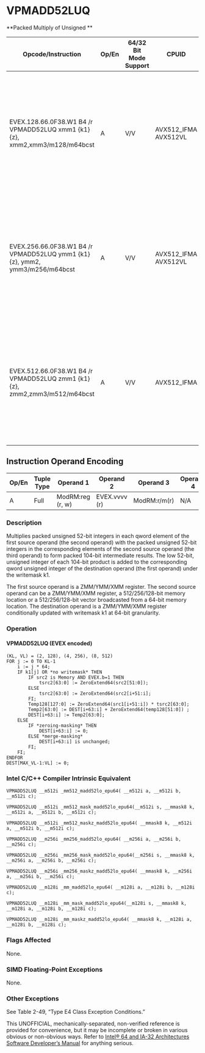 # VPMADD52LUQ

**Packed Multiply of Unsigned **

| Opcode/Instruction                                                          | Op/En | 64/32 Bit Mode Support | CPUID                | Description                                                                                                                                                       |
| --------------------------------------------------------------------------- | ----- | ---------------------- | -------------------- | ----------------------------------------------------------------------------------------------------------------------------------------------------------------- |
| EVEX.128.66.0F38.W1 B4 /r VPMADD52LUQ xmm1 {k1}{z}, xmm2,xmm3/m128/m64bcst  | A     | V/V                    | AVX512_IFMA AVX512VL | Multiply unsigned 52-bit integers in xmm2 and xmm3/m128 and add the low 52 bits of the 104-bit product to the qword unsigned integers in xmm1 using writemask k1. |
| EVEX.256.66.0F38.W1 B4 /r VPMADD52LUQ ymm1 {k1}{z}, ymm2, ymm3/m256/m64bcst | A     | V/V                    | AVX512_IFMA AVX512VL | Multiply unsigned 52-bit integers in ymm2 and ymm3/m256 and add the low 52 bits of the 104-bit product to the qword unsigned integers in ymm1 using writemask k1. |
| EVEX.512.66.0F38.W1 B4 /r VPMADD52LUQ zmm1 {k1}{z}, zmm2,zmm3/m512/m64bcst  | A     | V/V                    | AVX512_IFMA          | Multiply unsigned 52-bit integers in zmm2 and zmm3/m512 and add the low 52 bits of the 104-bit product to the qword unsigned integers in zmm1 using writemask k1. |

## Instruction Operand Encoding

| Op/En | Tuple Type | Operand 1        | Operand 2     | Operand 3    | Operand 4 |
| ----- | ---------- | ---------------- | ------------- | ------------ | --------- |
| A     | Full       | ModRM:reg (r, w) | EVEX.vvvv (r) | ModRM:r/m(r) | N/A       |

### Description

Multiplies packed unsigned 52-bit integers in each qword element of the first source operand (the second operand) with the packed unsigned 52-bit integers in the corresponding elements of the second source operand (the third operand) to form packed 104-bit intermediate results. The low 52-bit, unsigned integer of each 104-bit product is added to the corresponding qword unsigned integer of the destination operand (the first operand) under the writemask k1.

The first source operand is a ZMM/YMM/XMM register. The second source operand can be a ZMM/YMM/XMM register, a 512/256/128-bit memory location or a 512/256/128-bit vector broadcasted from a 64-bit memory location. The destination operand is a ZMM/YMM/XMM register conditionally updated with writemask k1 at 64-bit granularity.

### Operation

#### VPMADD52LUQ (EVEX encoded)

```
(KL, VL) = (2, 128), (4, 256), (8, 512)
FOR j := 0 TO KL-1
    i := j * 64;
    IF k1[j] OR *no writemask* THEN
        IF src2 is Memory AND EVEX.b=1 THEN
            tsrc2[63:0] := ZeroExtend64(src2[51:0]);
        ELSE
            tsrc2[63:0] := ZeroExtend64(src2[i+51:i];
        FI;
        Temp128[127:0] := ZeroExtend64(src1[i+51:i]) * tsrc2[63:0];
        Temp2[63:0] := DEST[i+63:i] + ZeroExtend64(temp128[51:0]) ;
        DEST[i+63:i] := Temp2[63:0];
    ELSE
        IF *zeroing-masking* THEN
            DEST[i+63:i] := 0;
        ELSE *merge-masking*
            DEST[i+63:i] is unchanged;
        FI;
    FI;
ENDFOR
DEST[MAX_VL-1:VL] := 0;

```

### Intel C/C++ Compiler Intrinsic Equivalent

```
VPMADD52LUQ __m512i _mm512_madd52lo_epu64( __m512i a, __m512i b, __m512i c);

```

```
VPMADD52LUQ __m512i _mm512_mask_madd52lo_epu64(__m512i s, __mmask8 k, __m512i a, __m512i b, __m512i c);

```

```
VPMADD52LUQ __m512i _mm512_maskz_madd52lo_epu64( __mmask8 k, __m512i a, __m512i b, __m512i c);

```

```
VPMADD52LUQ __m256i _mm256_madd52lo_epu64( __m256i a, __m256i b, __m256i c);

```

```
VPMADD52LUQ __m256i _mm256_mask_madd52lo_epu64(__m256i s, __mmask8 k, __m256i a, __m256i b, __m256i c);

```

```
VPMADD52LUQ __m256i _mm256_maskz_madd52lo_epu64( __mmask8 k, __m256i a, __m256i b, __m256i c);

```

```
VPMADD52LUQ __m128i _mm_madd52lo_epu64( __m128i a, __m128i b, __m128i c);

```

```
VPMADD52LUQ __m128i _mm_mask_madd52lo_epu64(__m128i s, __mmask8 k, __m128i a, __m128i b, __m128i c);

```

```
VPMADD52LUQ __m128i _mm_maskz_madd52lo_epu64( __mmask8 k, __m128i a, __m128i b, __m128i c);

```

### Flags Affected

None.

### SIMD Floating-Point Exceptions

None.

### Other Exceptions

See Table 2-49, “Type E4 Class Exception Conditions.”

This UNOFFICIAL, mechanically-separated, non-verified reference is provided for convenience, but it may be
incomplete or broken in various obvious or non-obvious
ways. Refer to [Intel® 64 and IA-32 Architectures Software Developer’s Manual](https://software.intel.com/en-us/download/intel-64-and-ia-32-architectures-sdm-combined-volumes-1-2a-2b-2c-2d-3a-3b-3c-3d-and-4) for anything serious.
